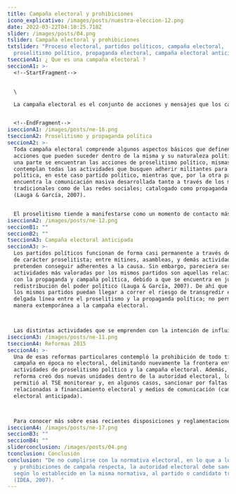 ```yaml
---
title: Campaña electoral y prohibiciones
icono_explicativo: /images/posts/nuestra-eleccion-12.png
date: 2022-03-22T04:10:25.718Z
slider: /images/posts/04.png
tslider: Campaña electoral y prohibiciones
txtslider: "Proceso electoral, partidos políticos, campaña electoral,
  proselitismo político, propaganda electoral, campaña electoral anticipada "
tseccionA1: ¿ Que es una campaña electoral ?
seccionA1: >-
  <!--StartFragment-->


  \

  La campaña electoral es el conjunto de acciones y mensajes que los candidatos y partidos políticos realizan para ganar el apoyo de los votantes. Estas acciones están reguladas por normas que buscan asegurar la igualdad, transparencia y neutralidad en el proceso electoral. La campaña se lleva a cabo en un período definido que termina antes de las elecciones. Si alguien no cumple con las reglas, la autoridad electoral debe aplicar sanciones según lo establecido en la normativa.


  <!--EndFragment-->
iseccionA1: /images/posts/ne-16.png
tseccionA2: Proselitismo y propaganda política
seccionA2: >-
  Toda campaña electoral comprende algunos aspectos básicos que definen las
  acciones que pueden suceder dentro de la misma y su naturaleza política. Por
  una parte se encuentran las acciones de proselitismo político, mismas que
  contemplan todas las actividades que busquen adherir militantes para la causa
  política, en este caso partido político, mientras que, por la otra parte, se
  encuentra la comunicación masiva desarrollada tanto a través de los medios
  tradicionales como de las redes sociales; catalogado como propaganda política
  (Lauga & García, 2007). 


  El proselitismo tiende a manifestarse como un momento de contacto más próximo y directo entre los potenciales candidatos y los electores, ya que contempla actividades como mítines políticos, asambleas públicas, actividades en plazas públicas, entre otras. Por su parte, la emisión de los mensajes políticos masivos a través de los distintos medios de comunicación, si bien permite la recepción de muchos más electores que las actividades de proselitismo, la comunicación suele ser un tanto impersonal y pueden llegar a pasar desapercibidas en la saturación de información por los medios de comunicación (Lauga & García, 2007).
iseccionA2: /images/posts/ne-12.png
seccionB1: ""
seccionB2: ""
tseccionA3: Campaña electoral anticipada
seccionA3: >-
  Los partidos políticos funcionan de forma casi permanente a través de acciones
  de carácter proselitista; entre mítines, asambleas, y demás actividades que
  pretenden conseguir adherentes a la causa. Sin embargo, pareciera ser que las
  actividades más valoradas por los mismos partidos son aquellas relacionadas
  con la propaganda y campaña política, debido a que se encuentra en juego la
  redistribución del poder político (Lauga & García, 2007). De ahí que a veces
  los mismos partidos puedan llegar a correr el riesgo de transgredir esa
  delgada línea entre el proselitismo y la propaganda política; no permitida de
  manera extemporánea a la campaña electoral. 



  Las distintas actividades que se emprenden con la intención de influir en las preferencias políticas de los ciudadanos para inclinarse por futuras opciones políticas, fuera del plazo establecido por la legislación electoral, es lo que se cataloga como campaña electoral anticipada. Los plazos permitidos para realizar campaña o propaganda electoral varían según los distintos países; en algunos inicia al realizarse la convocatoria oficial a las elecciones mientras que en otros se permite únicamente durante una temporalidad definida explícitamente por la ley electoral. En cualquier caso, todo tipo de campaña electoral anticipada se encuentra prohibida y debe ser sancionada por la autoridad electoral pertinente, en aras de garantizar la equidad e igualdad de oportunidades para los distintos partidos y candidatos en los comicios electorales (IIDH, 2017).
iseccionA3: /images/posts/ne-11.png
tseccionA4: Reformas 2015
seccionA4: >-
  Una de esas reformas particulares contempló la prohibición de todo tipo de
  campaña en época no electoral, delimitando nuevamente la frontera entre las
  actividades de proselitismo político y la campaña electoral. Además, la
  reforma creó dos nuevas unidades dentro de la autoridad electoral, lo que le
  permitió al TSE monitorear y, en algunos casos, sancionar por faltas
  relacionadas a financiamiento electoral y medios de comunicación (campaña
  electoral anticipada). 



  Para conocer más sobre esas recientes disposiciones y reglamentaciones sobre la propaganda electoral, así como la delimitación de actividades permitidas de proselitismo político ingresa a:  http://semaforoelectoral.gt/
iseccionA4: /images/posts/ne-17.png
seccionB3: ""
seccionB4: ""
sliderconclusion: /images/posts/04.png
tconclusion: Conclusión
conclusion: "De no cumplirse con la normativa electoral, en lo que a los tiempos
  y prohibiciones de campaña respecta, la autoridad electoral debe sancionar,
  según lo establecido en la misma normativa, al partido o candidato transgresor
  (IDEA, 2007).  "
---
```

